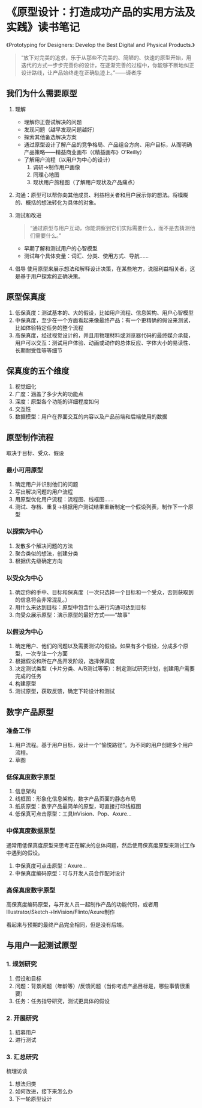 # 《原型设计：打造成功产品的实用方法及实践》读书笔记

《Prototyping for Designers: Develop the Best Digital and Physical Products.》

> “放下对完美的追求，乐于从那些不完美的、简陋的、快速的原型开始，用迭代的方式一步步完善你的设计，在逐渐完善的过程中，你能够不断地纠正设计路线，让产品始终走在正确轨迹上。”——译者序

## 我们为什么需要原型

1. 理解
   + 理解你正尝试解决的问题
   + 发现问题（越早发现问题越好）
   + 探索其他备选解决方案
   + 通过原型设计了解产品的竞争格局、产品组合方向、用户目标，从而明确产品策略——精益商业画布（《精益画布》O’Reilly）
   + 了解用户流程（以用户为中心的设计）
      1. 调研->制作用户画像
      2. 同理心地图
      3. 现状用户旅程图（了解用户现状及产品痛点）

2. 沟通：原型可以帮你向其他成员、利益相关者和用户展示你的想法。将模糊的、概括的想法转化为具体的对象。

3. 测试和改进
   > “通过原型与用户互动，你能洞察到它们实际需要什么，而不是去猜测他们需要什么。”

   + 早期了解和测试用户的心智模型
   + 测试每个具体变量：词汇、分类、使用方式、导航……
  
4. 倡导
   使用原型来展示想法和解释设计决策，在某些地方，说服利益相关者，这是基于用户探索的正确决策。

## 原型保真度

1. 低保真度：测试基本的、大的假设，比如用户流程、信息架构、用户心智模型
2. 中保真度，至少在一个方面看起来像最终产品：有一个更精确的假设来测试，比如体验特定任务的整个流程
3. 高保真度，经过视觉设计的，并且用物理材料或浏览器代码的最终媒介承载，用户可以交互：测试用户体验、动画或动作的总体反应、字体大小的易读性、长期耐受性等等细节

## 保真度的五个维度

1. 视觉细化
2. 广度：涵盖了多少大的功能点
3. 深度：原型各个功能的详细程度如何
4. 交互性
5. 数据模型：用户在界面交互的内容以及产品前端和后端使用的数据

## 原型制作流程

取决于目标、受众、假设

### 最小可用原型

1. 确定用户并识别他们的问题
2. 写出解决问题的用户流程
3. 用原型优化用户流程：流程图、线框图……
4. 测试、存档、重复->根据用户测试结果重新制定一个假设列表，制作下一个原型

### 以探索为中心

1. 发散多个解决问题的方法
2. 聚合类似的想法，创建分类
3. 根据优先级确定方向

### 以受众为中心

1. 确定你的手中、目标和保真度（一次只选择一个目标和一个受众，否则获取到的信息将会非常混乱。）
2. 用什么来达到目标：原型中包含什么进行沟通可达到目标
3. 向受众展示原型：演示原型的最好方式——“故事”

### 以假设为中心

1. 确定用户、他们的问题以及需要测试的假设。如果有多个假设，分成多个原型，一次专注一个方面
2. 根据假设和所在产品开发阶段，选择保真度
3. 决定测试类型（卡片分类、A/B测试等等）：制定测试研究计划，创建用户需要完成的任务
4. 构建原型
5. 测试原型，获取反馈，确定下轮设计和测试

## 数字产品原型

### 准备工作

1. 用户流程。基于用户目标，设计一个“愉悦路径”。为不同的用户创建多个用户流程。
2. 草图

### 低保真度数字原型

1. 信息架构
2. 线框图：形象化信息架构，数字产品页面的静态布局
3. 纸质原型：数字产品最简单的原型，可直接打印线框图
4. 低保真可点击原型：工具InVision、Pop、Axure...

### 中保真度数据原型

通常用低保真度原型来思考正在解决的总体问题，然后使用保真度原型来测试工作中遇到的假设。

1. 中保真度可点击原型：Axure...
2. 中保真度编码原型：可与开发人员合作配对设计

### 高保真度数字原型

高保真度编码原型，与开发人员一起制作产品的功能代码，或者用Illustrator/Sketch->InVision/Flinto/Axure制作

看起来与预期的最终产品完全相同，但是没有后端。

## 与用户一起测试原型

### 1. 规划研究

1. 假设和目标
2. 问题：背景问题（年龄等）/反馈问题（当你考虑产品目标是，哪些事情很重要）
3. 任务：任务指导研究，测试更具体的假设

### 2. 开展研究

1. 招募用户
2. 进行测试

### 3. 汇总研究

梳理访谈

1. 想法归类
2. 如何改进，接下来怎么办
3. 下一轮原型设计
